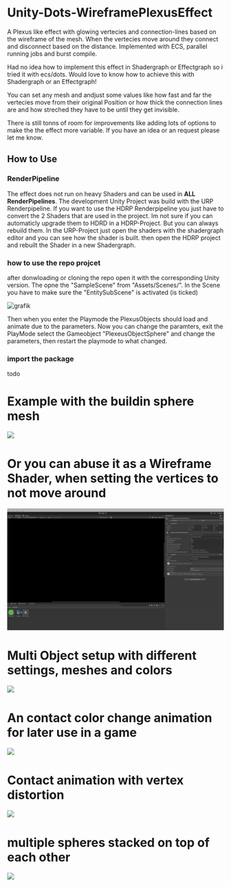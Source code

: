 # Unity-Dots-WireframePlexusEffect

A Plexus like effect with glowing vertecies and connection-lines based on the wireframe of the mesh. When the vertecies move around they connect and disconnect based on the distance. Implemented with ECS, parallel running jobs and burst compile.

Had no idea how to implement this effect in Shadergraph or Effectgraph so i tried it with ecs/dots. Would love to know how to achieve this with Shadergraph or an Effectgraph!

You can set any mesh and andjust some values like how fast and far the vertecies move from their original Position or how thick the connection lines are and how streched they have to be until they get invisible.

There is still tonns of room for improvements like adding lots of options to make the the effect more variable. If you have an idea or an request please let me know.

## How to Use

### RenderPipeline

The effect does not run on heavy Shaders and can be used in **ALL RenderPipelines**. The development Unity Project was build with the URP Renderpipeline. If you want to use the HDRP Renderpipeline you just have to convert the 2 Shaders that are used in the project. Im not sure if you can automaticly upgrade them to HDRD in a HDRP-Project. But you can always rebuild them. In the URP-Project just open the shaders with the shadergraph editor and you can see how the shader is built. then open the HDRP project and rebuilt the Shader in a new Shadergraph.

### how to use the repo projcet

after donwloading or cloning the repo open it with the corresponding Unity version. The opne the "SampleScene" from "Assets/Scenes/".
In the Scene you have to make sure the "EntitySubScene" is activated (is ticked)

![grafik](https://github.com/user-attachments/assets/200b3a8f-5acc-428c-94f6-6f722e4d659f)

Then when you enter the Playmode the PlexusObjects should load and animate due to the parameters.
Now you can change the paramters, exit the PlayMode select the Gameobject "PlexeusObjectSphere" and change the parameters, then restart the playmode to what changed.

### import the package

todo

# Example with the buildin sphere mesh

![](https://github.com/Strieglitz/Unity-Dots-WireframePlexusEffect/blob/main/effect.gif)

# Or you can abuse it as a Wireframe Shader, when setting the vertices to not move around

![](https://github.com/Strieglitz/Unity-Dots-WireframePlexusEffect/blob/main/effect2.gif)

# Multi Object setup with different settings, meshes and colors

![](https://github.com/Strieglitz/Unity-Dots-WireframePlexusEffect/blob/main/effect3.gif)

# An contact color change animation for later use in a game

![](https://github.com/Strieglitz/Unity-Dots-WireframePlexusEffect/blob/main/effect4.gif)

# Contact animation with vertex distortion

![](https://github.com/Strieglitz/Unity-Dots-WireframePlexusEffect/blob/main/effect5.gif)

# multiple spheres stacked on top of each other

![](https://github.com/Strieglitz/Unity-Dots-WireframePlexusEffect/blob/main/effect6.gif)
